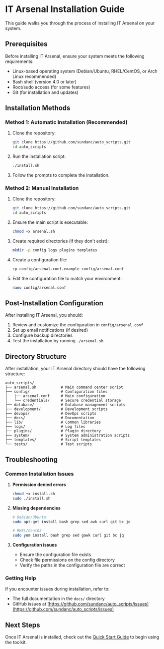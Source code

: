 # IT Arsenal Installation Guide

This guide walks you through the process of installing IT Arsenal on your system.

## Prerequisites

Before installing IT Arsenal, ensure your system meets the following requirements:

- Linux-based operating system (Debian/Ubuntu, RHEL/CentOS, or Arch Linux recommended)
- Bash shell (version 4.0 or later)
- Root/sudo access (for some features)
- Git (for installation and updates)

## Installation Methods

### Method 1: Automatic Installation (Recommended)

1. Clone the repository:
   ```bash
   git clone https://github.com/sundanc/auto_scripts.git
   cd auto_scripts
   ```

2. Run the installation script:
   ```bash
   ./install.sh
   ```

3. Follow the prompts to complete the installation.

### Method 2: Manual Installation

1. Clone the repository:
   ```bash
   git clone https://github.com/sundanc/auto_scripts.git
   cd auto_scripts
   ```

2. Ensure the main script is executable:
   ```bash
   chmod +x arsenal.sh
   ```

3. Create required directories (if they don't exist):
   ```bash
   mkdir -p config logs plugins templates
   ```

4. Create a configuration file:
   ```bash
   cp config/arsenal.conf.example config/arsenal.conf
   ```

5. Edit the configuration file to match your environment:
   ```bash
   nano config/arsenal.conf
   ```

## Post-Installation Configuration

After installing IT Arsenal, you should:

1. Review and customize the configuration in `config/arsenal.conf`
2. Set up email notifications (if desired)
3. Configure backup directories
4. Test the installation by running `./arsenal.sh`

## Directory Structure

After installation, your IT Arsenal directory should have the following structure:

```
auto_scripts/
├── arsenal.sh           # Main command center script
├── config/              # Configuration files
│   ├── arsenal.conf     # Main configuration
│   └── credentials/     # Secure credential storage
├── database/            # Database management scripts
├── development/         # Development scripts
├── devops/              # DevOps scripts
├── docs/                # Documentation
├── lib/                 # Common libraries
├── logs/                # Log files
├── plugins/             # Plugin directory
├── system/              # System administration scripts
├── templates/           # Script templates
└── tests/               # Test scripts
```

## Troubleshooting

### Common Installation Issues

1. **Permission denied errors**
   ```bash
   chmod +x install.sh
   sudo ./install.sh
   ```

2. **Missing dependencies**
   ```bash
   # Debian/Ubuntu
   sudo apt-get install bash grep sed awk curl git bc jq

   # RHEL/CentOS
   sudo yum install bash grep sed gawk curl git bc jq
   ```

3. **Configuration issues**
   - Ensure the configuration file exists
   - Check file permissions on the config directory
   - Verify the paths in the configuration file are correct

### Getting Help

If you encounter issues during installation, refer to:
- The full documentation in the `docs/` directory
- GitHub issues at [https://github.com/sundanc/auto_scripts/issues](https://github.com/sundanc/auto_scripts/issues)

## Next Steps

Once IT Arsenal is installed, check out the [Quick Start Guide](quick-start.md) to begin using the toolkit.

